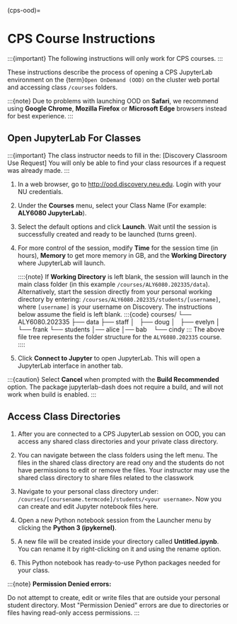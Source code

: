(cps-ood)=

# CPS Course Instructions

:::{important}
The following instructions will only work for CPS courses.
:::

These instructions describe the process of opening a CPS JupyterLab environment on the {term}`Open OnDemand (OOD)` on the cluster web portal and accessing class `/courses` folders.

:::{note}
Due to problems with launching OOD on **Safari**, we recommend using **Google Chrome**, **Mozilla Firefox** or **Microsoft Edge** browsers instead for best experience.
:::

## Open JupyterLab For Classes

:::{important}
The class instructor needs to fill in the: [Discovery Classroom Use Request] You will only be able to find your class resources if a request was already made.
:::

1. In a web browser, go to <http://ood.discovery.neu.edu>. Login with your NU credentials.

1. Under the **Courses** menu, select your Class Name (For example: **ALY6080 JupyterLab**).

1. Select the default options and click **Launch**. Wait until the session is successfully created and ready to be launched (turns green).

1. For more control of the session, modify **Time** for the session time (in hours), **Memory** to get more memory in GB, and the **Working Directory** where JupyterLab will launch.

    ::::{note}
    If **Working Directory** is left blank, the session will launch in the main class folder (in this example `/courses/ALY6080.202335/data`). Alternatively, start the session directly from your personal working directory by entering: `/courses/ALY6080.202335/students/[username]`, where `[username]` is your username on Discovery. The instructions below assume the field is left blank.
    :::{code}
    courses/
    └── ALY6080.202335
        ├── data
        ├── staff
        │   ├── doug
        │   ├── evelyn
        │   └── frank
        └── students
            │── alice
            │── bab
            └── cindy
    :::
    The above file tree represents the folder structure for the `ALY6080.202335` course.
    ::::

1. Click **Connect to Jupyter** to open JupyterLab. This will open a JupyterLab interface in another tab.

:::{caution}
Select **Cancel** when prompted with the **Build Recommended** option. The package jupyterlab-dash does not require a build, and will not work when build is enabled.
:::

## Access Class Directories

1. After you are connected to a CPS JupyterLab session on OOD, you can access any shared class directories and your private class directory.

1. You can navigate between the class folders using the left menu. The files in the shared class directory are read ony and the students do not have permissions to edit or remove the files. Your instructor may use the shared class directory to share files related to the classwork

1. Navigate to your personal class directory under: `/courses/[coursename.termcode]/students/<your username>`. Now you can create and edit Jupyter notebook files here.

1. Open a new Python notebook session from the Launcher menu by clicking the **Python 3 (ipykernel)**.

1. A new file will be created inside your directory called **Untitled.ipynb**. You can rename it by right-clicking on it and using the rename option.

1. This Python notebook has ready-to-use Python packages needed for your class.

:::{note}
**Permission Denied errors:**

Do not attempt to create, edit or write files that are outside your personal student directory. Most "Permission Denied" errors are due to directories or files having read-only access permissions.
:::